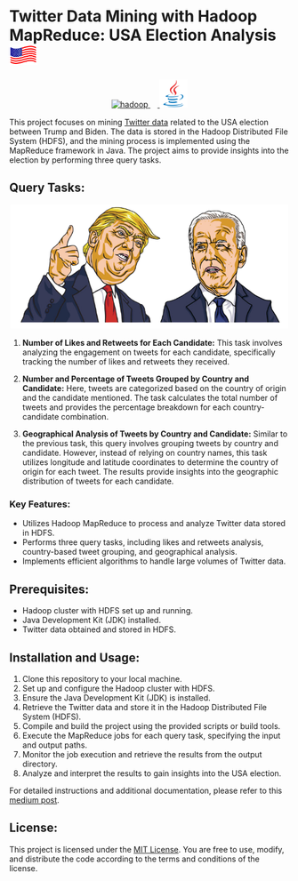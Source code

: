 # Twitter Data Mining with Hadoop MapReduce: USA Election Analysis <img src="./images/usa-flag.png" width=50/>

<p align='center'> <a href="https://hadoop.apache.org/" target="_blank" rel="noreferrer"> <img src="https://www.vectorlogo.zone/logos/apache_hadoop/apache_hadoop-icon.svg" alt="hadoop" width="50" height="50"/> </a>ㅤ<a href="https://www.java.com" target="_blank" rel="noreferrer"> <img src="https://raw.githubusercontent.com/devicons/devicon/master/icons/java/java-original.svg" alt="java" width="50" height="50"/> </a></p>
This project focuses on mining <a href="https://www.kaggle.com/datasets/manchunhui/us-election-2020-tweets?select=hashtag_joebiden.csv">Twitter data</a> related to the USA election between Trump and Biden. The data is stored in the Hadoop Distributed File System (HDFS), and the mining process is implemented using the MapReduce framework in Java. The project aims to provide insights into the election by performing three query tasks.

## Query Tasks:
<p align="center"> <img src="./images/donald-biden.png" width="500"/></p>

1. **Number of Likes and Retweets for Each Candidate:** This task involves analyzing the engagement on tweets for each candidate, specifically tracking the number of likes and retweets they received.

2. **Number and Percentage of Tweets Grouped by Country and Candidate:** Here, tweets are categorized based on the country of origin and the candidate mentioned. The task calculates the total number of tweets and provides the percentage breakdown for each country-candidate combination.

3. **Geographical Analysis of Tweets by Country and Candidate:** Similar to the previous task, this query involves grouping tweets by country and candidate. However, instead of relying on country names, this task utilizes longitude and latitude coordinates to determine the country of origin for each tweet. The results provide insights into the geographic distribution of tweets for each candidate.

### Key Features:

- Utilizes Hadoop MapReduce to process and analyze Twitter data stored in HDFS.
- Performs three query tasks, including likes and retweets analysis, country-based tweet grouping, and geographical analysis.
- Implements efficient algorithms to handle large volumes of Twitter data.

## Prerequisites:

- Hadoop cluster with HDFS set up and running.
- Java Development Kit (JDK) installed.
- Twitter data obtained and stored in HDFS.

## Installation and Usage:

1. Clone this repository to your local machine.
2. Set up and configure the Hadoop cluster with HDFS.
3. Ensure the Java Development Kit (JDK) is installed.
4. Retrieve the Twitter data and store it in the Hadoop Distributed File System (HDFS).
5. Compile and build the project using the provided scripts or build tools.
6. Execute the MapReduce jobs for each query task, specifying the input and output paths.
7. Monitor the job execution and retrieve the results from the output directory.
8. Analyze and interpret the results to gain insights into the USA election.

For detailed instructions and additional documentation, please refer to this [medium post](https://pnunofrancog.medium.com/how-to-set-up-hadoop-3-2-1-multi-node-cluster-on-ubuntu-20-04-inclusive-terminology-2dc17b1bff19).

## License:

This project is licensed under the [MIT License](LICENSE). You are free to use, modify, and distribute the code according to the terms and conditions of the license.
